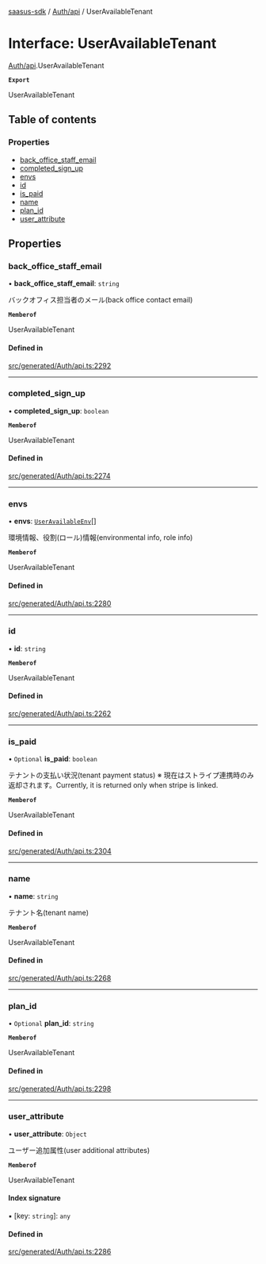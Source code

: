 [saasus-sdk](../README.md) / [Auth/api](../modules/Auth_api.md) / UserAvailableTenant

# Interface: UserAvailableTenant

[Auth/api](../modules/Auth_api.md).UserAvailableTenant

**`Export`**

UserAvailableTenant

## Table of contents

### Properties

- [back\_office\_staff\_email](Auth_api.UserAvailableTenant.md#back_office_staff_email)
- [completed\_sign\_up](Auth_api.UserAvailableTenant.md#completed_sign_up)
- [envs](Auth_api.UserAvailableTenant.md#envs)
- [id](Auth_api.UserAvailableTenant.md#id)
- [is\_paid](Auth_api.UserAvailableTenant.md#is_paid)
- [name](Auth_api.UserAvailableTenant.md#name)
- [plan\_id](Auth_api.UserAvailableTenant.md#plan_id)
- [user\_attribute](Auth_api.UserAvailableTenant.md#user_attribute)

## Properties

### back\_office\_staff\_email

• **back\_office\_staff\_email**: `string`

バックオフィス担当者のメール(back office contact email)

**`Memberof`**

UserAvailableTenant

#### Defined in

[src/generated/Auth/api.ts:2292](https://github.com/saasus-platform/saasus-sdk-javascript/blob/55abc15/src/generated/Auth/api.ts#L2292)

___

### completed\_sign\_up

• **completed\_sign\_up**: `boolean`

**`Memberof`**

UserAvailableTenant

#### Defined in

[src/generated/Auth/api.ts:2274](https://github.com/saasus-platform/saasus-sdk-javascript/blob/55abc15/src/generated/Auth/api.ts#L2274)

___

### envs

• **envs**: [`UserAvailableEnv`](Auth_api.UserAvailableEnv.md)[]

環境情報、役割(ロール)情報(environmental info, role info)

**`Memberof`**

UserAvailableTenant

#### Defined in

[src/generated/Auth/api.ts:2280](https://github.com/saasus-platform/saasus-sdk-javascript/blob/55abc15/src/generated/Auth/api.ts#L2280)

___

### id

• **id**: `string`

**`Memberof`**

UserAvailableTenant

#### Defined in

[src/generated/Auth/api.ts:2262](https://github.com/saasus-platform/saasus-sdk-javascript/blob/55abc15/src/generated/Auth/api.ts#L2262)

___

### is\_paid

• `Optional` **is\_paid**: `boolean`

テナントの支払い状況(tenant payment status)  ※ 現在はストライプ連携時のみ返却されます。Currently, it is returned only when stripe is linked.

**`Memberof`**

UserAvailableTenant

#### Defined in

[src/generated/Auth/api.ts:2304](https://github.com/saasus-platform/saasus-sdk-javascript/blob/55abc15/src/generated/Auth/api.ts#L2304)

___

### name

• **name**: `string`

テナント名(tenant name)

**`Memberof`**

UserAvailableTenant

#### Defined in

[src/generated/Auth/api.ts:2268](https://github.com/saasus-platform/saasus-sdk-javascript/blob/55abc15/src/generated/Auth/api.ts#L2268)

___

### plan\_id

• `Optional` **plan\_id**: `string`

**`Memberof`**

UserAvailableTenant

#### Defined in

[src/generated/Auth/api.ts:2298](https://github.com/saasus-platform/saasus-sdk-javascript/blob/55abc15/src/generated/Auth/api.ts#L2298)

___

### user\_attribute

• **user\_attribute**: `Object`

ユーザー追加属性(user additional attributes)

**`Memberof`**

UserAvailableTenant

#### Index signature

▪ [key: `string`]: `any`

#### Defined in

[src/generated/Auth/api.ts:2286](https://github.com/saasus-platform/saasus-sdk-javascript/blob/55abc15/src/generated/Auth/api.ts#L2286)
